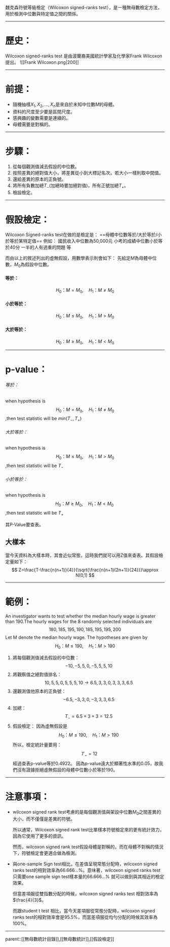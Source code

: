 魏克森符號等級檢定（Wilcoxon signed-ranks test），是一種無母數檢定方法，用於檢測中位數與特定值之間的關係。
- - -
# 歷史：
Wilcoxon signed-ranks test 是由波蘭裔美國統計學家及化學家Frank Wilcoxon提出。
![[Frank Wilcoxon.png|200]]
- - -
# 前提：
- 隨機抽樣$X_1,X_2,\ldots,X_n$是來自於未知中位數$M$的母體。
- 資料的尺度至少要是區間尺度。
- 感興趣的變數需要是連續的。
- 母體需要是對稱的。
- - -
# 步驟：
1. 從每個觀測值減去假設的中位數。
2. 按照差異的絕對值大小，將差異從小到大標記名次。若大小一樣則取中間值。
3. 還給差異的原本的正負號。
4. 將所有負數加總$T_-$(加總時要加絕對值)，所有正號加總$T_+$。
5. 檢設檢定。
- - -
# 假設檢定：
Wilcoxon Signed-ranks test在做的是檢定是：
==母體中位數等於/大於等於/小於等於某特定值==
例如：
國民收入中位數為50,000元
小考的成績中位數小於等於40分
一半的人有過重的問題
等

而由以上的敘述列出的虛無假設，用數學表示則會如下：
先給定$M$為母體中位數，$M_0$為假設中位數。
#### 等於：
$$
H_0：M=M_0 ,\quad H_1：M\neq M_0
$$
#### 小於等於：
$$
H_0：M\leq M_0 ,\quad H_1：M> M_0
$$
#### 大於等於：
$$
H_0：M\geq M_0 ,\quad H_1：M< M_0
$$
- - -
# p-value：
###### 等於：
when hypothesis is
$$
H_0：M=M_0 ,\quad H_1：M\neq M_0
$$
,then test statistic will be
$min(T_-,T_+)$
###### 大於等於：
when hypothesis is
$$
H_0：M\leq M_0 ,\quad H_1：M> M_0
$$
,then test statistic will be
$T_-$
###### 小於等於：
when hypothesis is
$$
H_0：M\geq M_0 ,\quad H_1：M< M_0\; 
$$
,then test statistic will be
$T_+$

其P-Value要查表。

## 大樣本
當今天資料為大樣本時，其會近似常態，這時我們就可以用Z值來查表。其假設檢定量如下：
$$
Z=\frac{T-\frac{n(n+1)}{4}}{\sqrt{\frac{n(n+1)(2n+1)}{24}}}\approx N(0,1)
$$
- - -
# 範例：
An investigator wants to test whether the median hourly wage is greater than 190.The hourly wages for the 8 randomly selected individuals are
$$
180,185,195,190,185,195,195,200
$$
Let M denote the median hourly wage. The hypotheses are given by
$$
H_0：M\leq 190,\quad H_1：M>190
$$

1. 將每個觀測值減去假設的中位數：
$$
-10,-5,5,0,-5,5,5,10
$$
2. 將觀察值之絕對值排名：
$$
10,5,5,0,5,5,5,10\rightarrow6.5,3,3,0,3,3,3,6.5
$$
3. 還觀測值他原本的正負號：
$$
-6.5,-3,3,0,-3,3,3,6.5
$$
4. 加總：
$$
T_-=6.5+3+3=12.5
$$
5. 假設檢定：
因為虛無假設是
$$
H_0：M\leq 190,\quad H_1：M>190
$$
所以，檢定統計量要用：
$$
Ｔ_-=12
$$
經過查表p-value等於0.4922。
因為p-value遠大於顯著性水準的0.05，故我們沒有證據拒絕虛無假設的母體中位數小於等於190。
- - -
# 注意事項：
- wilcoxon signed rank test考慮的是每個觀測值與架設中位數$M_0$之間差異的大小，而不僅僅是差異的符號。

	所以通常，Wilcoxon signed rank test比單樣本符號檢定來的更有統計效力，因為它使用了更多的資訊。

	然而，wilcoxon signed rank test假設母體是對稱的，而在母體不對稱的情況下，符號檢定會更適合做為檢測。

- 與one-sample Sign test相比，在差值呈現常態分配時，wilcoxon signed ranks test的相對效率為$66.666\ldots\%$。意味著，wilcoxon signed ranks test只需要one sample sign test樣本量的$66.666\ldots\%$ 就可以做到與其相近的檢定效果。

	但當差項服從雙指數分配的時候，wilcoxon signed ranks test 相對效率為$\frac{4}{3}$。
	
	而跟student t test 相比，當今天差項服從常態分配時，wilcoxon signed ranks test的相對效率會是95.5%，而當差項服從均勻分配的時候其效率為100%。
- - -
parent::[[無母數統計目錄]],[[無母數統計]],[[假設檢定]]